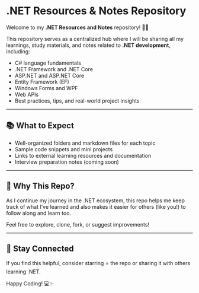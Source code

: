  # .NET Resources & Notes Repository

Welcome to my **.NET Resources and Notes** repository! 👨‍💻

This repository serves as a centralized hub where I will be sharing all my learnings, study materials, and notes related to **.NET development**, including:

- C# language fundamentals
- .NET Framework and .NET Core
- ASP.NET and ASP.NET Core
- Entity Framework (EF)
- Windows Forms and WPF 
- Web APIs
- Best practices, tips, and real-world project insights

---

## 📚 What to Expect

- Well-organized folders and markdown files for each topic
- Sample code snippets and mini projects
- Links to external learning resources and documentation
- Interview preparation notes (coming soon)

---

## 📌 Why This Repo?

As I continue my journey in the .NET ecosystem, this repo helps me keep track of what I’ve learned and also makes it easier for others (like you!) to follow along and learn too.

Feel free to explore, clone, fork, or suggest improvements!

---

## 🚀 Stay Connected

If you find this helpful, consider starring ⭐ the repo or sharing it with others learning .NET.

Happy Coding! 💻✨ 
